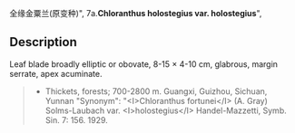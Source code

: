 全缘金粟兰(原变种)",
7a.**Chloranthus holostegius var. holostegius**",

## Description
Leaf blade broadly elliptic or obovate, 8-15 ×  4-10 cm, glabrous, margin serrate, apex acuminate.

> *  Thickets, forests; 700-2800 m. Guangxi, Guizhou, Sichuan, Yunnan
  "Synonym": "&lt;I&gt;Chloranthus fortunei&lt;/I&gt; (A. Gray) Solms-Laubach var. &lt;I&gt;holostegius&lt;/I&gt; Handel-Mazzetti, Symb. Sin. 7: 156. 1929.
